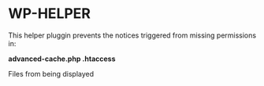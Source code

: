 # WP-HELPER
This helper pluggin prevents the notices triggered from missing permissions in:

**advanced-cache.php
.htaccess**

Files from being displayed
